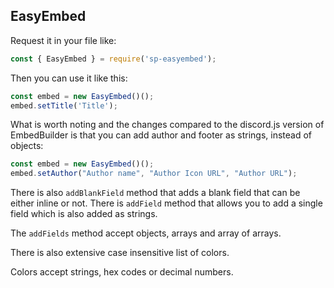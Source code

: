 ## EasyEmbed

Request it in your file like:
```js
const { EasyEmbed } = require('sp-easyembed');
```

Then you can use it like this:
```js
const embed = new EasyEmbed()();
embed.setTitle('Title');
```

What is worth noting and the changes compared to the discord.js version of EmbedBuilder is that you can add author and footer as strings, instead of objects:
```js
const embed = new EasyEmbed()();
embed.setAuthor("Author name", "Author Icon URL", "Author URL");
```

There is also ``addBlankField`` method that adds a blank field that can be either inline or not.
There is ``addField`` method that allows you to add a single field which is also added as strings.

The ``addFields`` method accept objects, arrays and array of arrays.

There is also extensive case insensitive list of colors.

Colors accept strings, hex codes or decimal numbers.